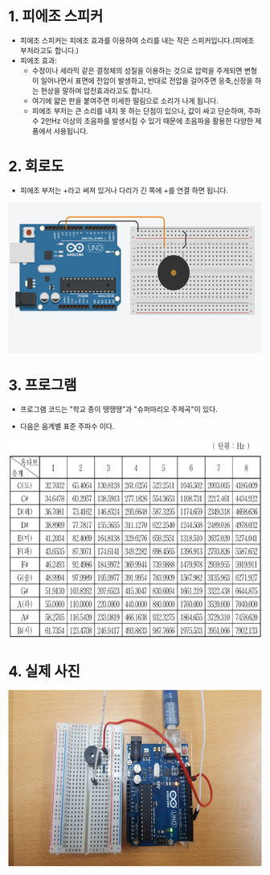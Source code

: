 # 1. 피에조 스피커
- 피에조 스피커는 피에조 효과를 이용하여 소리를 내는 작은 스피커입니다.(피에조 부저라고도 합니다.)
- 피에조 효과:
	- 수정이나 세라믹 같은 결정체의 성질을 이용하는 것으로 압력을 주게되면 변형이 일어나면서 표면에 전압이 발생하고, 반대로 전압을 걸어주면 응축,신장을 하는 현상을 말하며 압전효과라고도 합니다. 
	- 여기에 얇은 판을 붙여주면 미세한 떨림으로 소리가 나게 됩니다.
	- 피에조 부저는 큰 소리를 내지 못 하는 단점이 있으나, 값이 싸고 단순하며, 주파수 2만Hz 이상의 초음파를 발생시킬 수 있기 때문에 초음파을 활용한 다양한 제품에서 사용됩니다.

# 2. 회로도
- 피에조 부저는 +라고 써져 있거나 다리가 긴 쪽에 +를 연결 하면 됩니다.
<img src="./pic/스피커_연결_회로.png" width="600" height="300">

# 3. 프로그램
- 프로그램 코드는 "학교 종이 땡땡땡"과 "슈퍼마리오 주제곡"이 있다.

- 다음은 음계별 표준 주파수 이다.
<img src="./pic/음계별_표준_주파수.png" width="600" height="400">

# 4. 실제 사진
<img src="./pic/실제_사진.jpg" width="600" height="350">